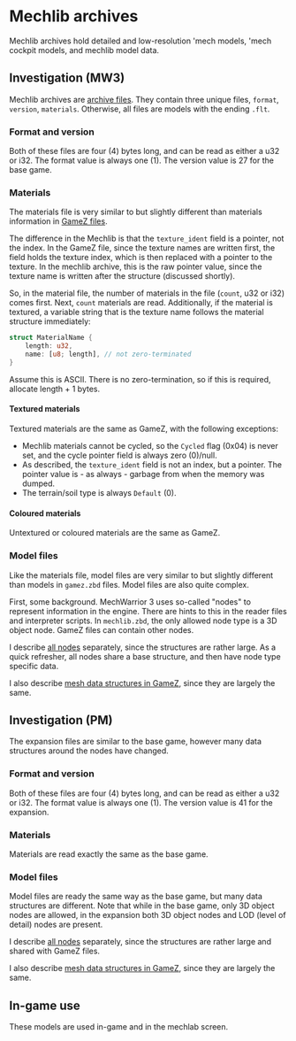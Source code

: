 # Mechlib archives

Mechlib archives hold detailed and low-resolution 'mech models, 'mech cockpit models, and mechlib model data.

## Investigation (MW3)

Mechlib archives are [archive files](archive-files.md). They contain three unique files, `format`, `version`, `materials`. Otherwise, all files are models with the ending `.flt`.

### Format and version

Both of these files are four (4) bytes long, and can be read as either a u32 or i32. The format value is always one (1). The version value is 27 for the base game.

### Materials

The materials file is very similar to but slightly different than materials information in [GameZ files](gamez/).

The difference in the Mechlib is that the `texture_ident` field is a pointer, not the index. In the GameZ file, since the texture names are written first, the field holds the texture index, which is then replaced with a pointer to the texture. In the mechlib archive, this is the raw pointer value, since the texture name is written after the structure (discussed shortly).

So, in the material file, the number of materials in the file (`count`, u32 or i32) comes first. Next, `count` materials are read. Additionally, if the material is textured, a variable string that is the texture name follows the material structure immediately:

```rust
struct MaterialName {
    length: u32,
    name: [u8; length], // not zero-terminated
}
```

Assume this is ASCII. There is no zero-termination, so if this is required, allocate length + 1 bytes.

#### Textured materials

Textured materials are the same as GameZ, with the following exceptions:

* Mechlib materials cannot be cycled, so the `Cycled` flag (0x04) is never set, and the cycle pointer field is always zero (0)/null.
* As described, the `texture_ident` field is not an index, but a pointer. The pointer value is - as always - garbage from when the memory was dumped.
* The terrain/soil type is always `Default` (0).

#### Coloured materials

Untextured or coloured materials are the same as GameZ.

### Model files

Like the materials file, model files are very similar to but slightly different than models in `gamez.zbd` files. Model files are also quite complex.

First, some background. MechWarrior 3 uses so-called "nodes" to represent information in the engine. There are hints to this in the reader files and interpreter scripts. In `mechlib.zbd`, the only allowed node type is a 3D object node. GameZ files can contain other nodes.

I describe [all nodes](gamez/nodes.md) separately, since the structures are rather large. As a quick refresher, all nodes share a base structure, and then have node type specific data.

I also describe [mesh data structures in GameZ](gamez/#meshes_mw), since they are largely the same.

## Investigation (PM)

The expansion files are similar to the base game, however many data structures around the nodes have changed.

### Format and version

Both of these files are four (4) bytes long, and can be read as either a u32 or i32. The format value is always one (1). The version value is 41 for the expansion.

### Materials

Materials are read exactly the same as the base game.

### Model files

Model files are ready the same way as the base game, but many data structures are different. Note that while in the base game, only 3D object nodes are allowed, in the expansion both 3D object nodes and LOD (level of detail) nodes are present.

I describe [all nodes](gamez/nodes.md) separately, since the structures are rather large and shared with GameZ files.

I also describe [mesh data structures in GameZ](gamez/#meshes_pm), since they are largely the same.

## In-game use

These models are used in-game and in the mechlab screen.

